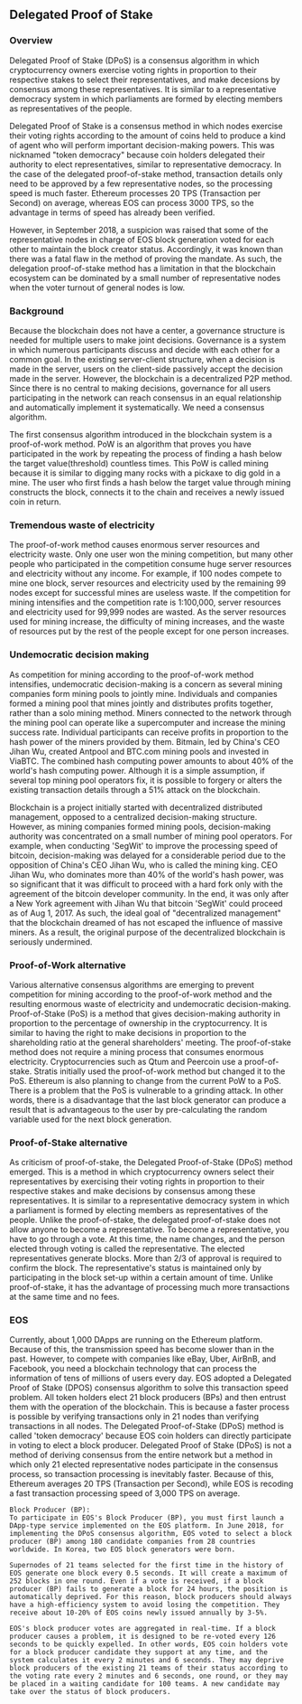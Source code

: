 ## Delegated Proof of Stake 

### Overview
Delegated Proof of Stake (DPoS) is a consensus algorithm in which cryptocurrency owners exercise voting rights in proportion to their respective stakes to select their representatives, and make decesions by consensus among these representatives. It is similar to a representative democracy system in which parliaments are formed by electing members as representatives of the people.  

Delegated Proof of Stake is a consensus method in which nodes exercise their voting rights according to the amount of coins held to produce a kind of agent who will perform important decision-making powers. This was nicknamed "token democracy" because coin holders delegated their authority to elect representatives, similar to representative democracy. In the case of the delegated proof-of-stake method, transaction details only need to be approved by a few representative nodes, so the processing speed is much faster. Ethereum processes 20 TPS (Transaction per Second) on average, whereas EOS can process 3000 TPS, so the advantage in terms of speed has already been verified.  

However, in September 2018, a suspicion was raised that some of the representative nodes in charge of EOS block generation voted for each other to maintain the block creator status. Accordingly, it was known than there was a fatal flaw in the method of proving the mandate. As such, the delegation proof-of-stake method has a limitation in that the blockchain ecosystem can be dominated by a small number of representative nodes when the voter turnout of general nodes is low.

### Background
Because the blockchain does not have a center, a governance structure is needed for multiple users to make joint decisions. Governance is a system in which numerous participants discuss and decide with each other for a common goal. In the existing server-client structure, when a decision is made in the server, users on the client-side passively accept the decision made in the server. However, the blockchain is a decentralized P2P method. Since there is no central to making decisions, governance for all users participating in the network can reach consensus in an equal relationship and automatically implement it systematically. We need a consensus algorithm.

The first consensus algorithm introduced in the blockchain system is a proof-of-work method. PoW is an algorithm that proves you have participated in the work by repeating the process of finding a hash below the target value(threshold) countless times. This PoW is called mining because it is similar to digging many rocks with a pickaxe to dig gold in a mine. The user who first finds a hash below the target value through mining constructs the block, connects it to the chain and receives a newly issued coin in return.

### Tremendous waste of electricity
The proof-of-work method causes enormous server resources and electricity waste. Only one user won the mining competition, but many other people who participated in the competition consume huge server resources and electricity without any income. For example, if 100 nodes compete to mine one block, server resources and electricity used by the remaining 99 nodes except for successful mines are useless waste. If the competition for mining intensifies and the competition rate is 1:100,000, server resources and electricity used for 99,999 nodes are wasted. As the server resources used for mining increase, the difficulty of mining increases, and the waste of resources put by the rest of the people except for one person increases.

### Undemocratic decision making
As competition for mining according to the proof-of-work method intensifies, undemocratic decision-making is a concern as several mining companies form mining pools to jointly mine. Individuals and companies formed a mining pool that mines jointly and distributes profits together, rather than a solo mining method. Miners connected to the network through the mining pool can operate like a supercomputer and increase the mining success rate. Individual participants can receive profits in proportion to the hash power of the miners provided by them. Bitmain, led by China's CEO Jihan Wu, created Antpool and BTC.com mining pools and invested in ViaBTC. The combined hash computing power amounts to about 40% of the world's hash computing power. Although it is a simple assumption, if several top mining pool operators fix, it is possible to forgery or alters the existing transaction details through a 51% attack on the blockchain.  
 
Blockchain is a project initially started with decentralized distributed management, opposed to a centralized decision-making structure. However, as mining companies formed mining pools, decision-making authority was concentrated on a small number of mining pool operators. For example, when conducting 'SegWit' to improve the processing speed of bitcoin, decision-making was delayed for a considerable period due to the opposition of China's CEO Jihan Wu, who is called the mining king. CEO Jihan Wu, who dominates more than 40% of the world's hash power, was so significant that it was difficult to proceed with a hard fork only with the agreement of the bitcoin developer community. In the end, it was only after a New York agreement with Jihan Wu that bitcoin 'SegWit' could proceed as of Aug 1, 2017. As such, the ideal goal of "decentralized management" that the blockchain dreamed of has not escaped the influence of massive miners. As a result, the original purpose of the decentralized blockchain is seriously undermined.

### Proof-of-Work alternative
Various alternative consensus algorithms are emerging to prevent competition for mining according to the proof-of-work method and the resulting enormous waste of electricity and undemocratic decision-making. Proof-of-Stake (PoS) is a method that gives decision-making authority in proportion to the percentage of ownership in the cryptocurrency. It is similar to having the right to make decisions in proportion to the shareholding ratio at the general shareholders' meeting. The proof-of-stake method does not require a mining process that consumes enormous electricity. Cryptocurrencies such as Qtum and Peercoin use a proof-of-stake. Stratis initially used the proof-of-work method but changed it to the PoS. Ethereum is also planning to change from the current PoW to a PoS. There is a problem that the PoS is vulnerable to a grinding attack. In other words, there is a disadvantage that the last block generator can produce a result that is advantageous to the user by pre-calculating the random variable used for the next block generation.

### Proof-of-Stake alternative
As criticism of proof-of-stake, the Delegated Proof-of-Stake (DPoS) method emerged. This is a method in which cryptocurrency owners select their representatives by exercising their voting rights in proportion to their respective stakes and make decisions by consensus among these representatives. It is similar to a representative democracy system in which a parliament is formed by electing members as representatives of the people. Unlike the proof-of-stake, the delegated proof-of-stake does not allow anyone to become a representative. To become a representative, you have to go through a vote. At this time, the name changes, and the person elected through voting is called the representative. The elected representatives generate blocks. More than 2/3 of approval is required to confirm the block. The representative's status is maintained only by participating in the block set-up within a certain amount of time. Unlike proof-of-stake, it has the advantage of processing much more transactions at the same time and no fees.

### EOS
Currently, about 1,000 DApps are running on the Ethereum platform. Because of this, the transmission speed has become slower than in the past. However, to compete with companies like eBay, Uber, AirBnB, and Facebook, you need a blockchain technology that can process the information of tens of millions of users every day. EOS adopted a Delegated Proof of Stake (DPOS) consensus algorithm to solve this transaction speed problem. All token holders elect 21 block producers (BPs) and then entrust them with the operation of the blockchain. This is because a faster process is possible by verifying transactions only in 21 nodes than verifying transactions in all nodes. The Delegated Proof-of-Stake (DPoS) method is called 'token democracy' because EOS coin holders can directly participate in voting to elect a block producer. Delegated Proof of Stake (DPoS) is not a method of deriving consensus from the entire network but a method in which only 21 elected representative nodes participate in the consensus process, so transaction processing is inevitably faster. Because of this, Ethereum averages 20 TPS (Transaction per Second), while EOS is recoding a fast transaction processing speed of 3,000 TPS on average.

    Block Producer (BP):
    To participate in EOS's Block Producer (BP), you must first launch a DApp-type service implemented on the EOS platform. In June 2018, for implementing the DPoS consensus algorithm, EOS voted to select a block producer (BP) among 180 candidate companies from 28 countries worldwide. In Korea, two EOS block generators were born.

    Supernodes of 21 teams selected for the first time in the history of EOS generate one block every 0.5 seconds. It will create a maximum of 252 blocks in one round. Even if a vote is received, if a block producer (BP) fails to generate a block for 24 hours, the position is automatically deprived. For this reason, block producers should always have a high-efficiency system to avoid losing the competition. They receive about 10-20% of EOS coins newly issued annually by 3-5%.

    EOS's block producer votes are aggregated in real-time. If a block producer causes a problem, it is designed to be re-voted every 126 seconds to be quickly expelled. In other words, EOS coin holders vote for a block producer candidate they support at any time, and the system calculates it every 2 minutes and 6 seconds. They may deprive block producers of the existing 21 teams of their status according to the voting rate every 2 minutes and 6 seconds, one round, or they may be placed in a waiting candidate for 100 teams. A new candidate may take over the status of block producers.